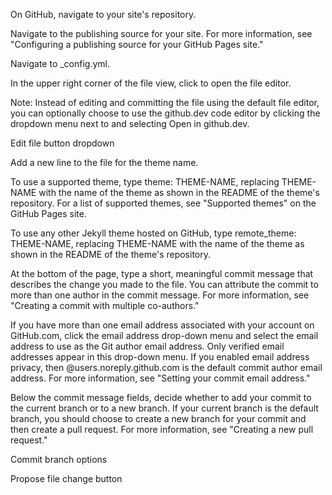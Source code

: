 On GitHub, navigate to your site's repository.

Navigate to the publishing source for your site. For more information, see "Configuring a publishing source for your GitHub Pages site."

Navigate to _config.yml.

In the upper right corner of the file view, click to open the file editor.

Note: Instead of editing and committing the file using the default file editor, you can optionally choose to use the github.dev code editor by clicking the dropdown menu next to and selecting Open in github.dev.

Edit file button dropdown

Add a new line to the file for the theme name.

To use a supported theme, type theme: THEME-NAME, replacing THEME-NAME with the name of the theme as shown in the README of the theme's repository. For a list of supported themes, see "Supported themes" on the GitHub Pages site.

To use any other Jekyll theme hosted on GitHub, type remote_theme: THEME-NAME, replacing THEME-NAME with the name of the theme as shown in the README of the theme's repository.

At the bottom of the page, type a short, meaningful commit message that describes the change you made to the file. You can attribute the commit to more than one author in the commit message. For more information, see "Creating a commit with multiple co-authors."

If you have more than one email address associated with your account on GitHub.com, click the email address drop-down menu and select the email address to use as the Git author email address. Only verified email addresses appear in this drop-down menu. If you enabled email address privacy, then @users.noreply.github.com is the default commit author email address. For more information, see "Setting your commit email address."

Below the commit message fields, decide whether to add your commit to the current branch or to a new branch. If your current branch is the default branch, you should choose to create a new branch for your commit and then create a pull request. For more information, see "Creating a new pull request."

Commit branch options

Propose file change button
